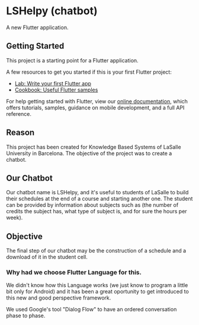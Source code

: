# LSHelpy (chatbot)

A new Flutter application.

## Getting Started

This project is a starting point for a Flutter application.

A few resources to get you started if this is your first Flutter project:

- [Lab: Write your first Flutter app](https://flutter.io/docs/get-started/codelab)
- [Cookbook: Useful Flutter samples](https://flutter.io/docs/cookbook)

For help getting started with Flutter, view our 
[online documentation](https://flutter.io/docs), which offers tutorials, 
samples, guidance on mobile development, and a full API reference.


## Reason

This project has been created for Knowledge Based Systems of LaSalle University in Barcelona. The objective of the project was to create a chatbot.

## Our Chatbot

Our chatbot name is LSHelpy, and it's useful to students of LaSalle to build their schedules at the end of a course and starting another one. The student can be provided by information about subjects such as (the number of credits the subject has, what type of subject is, and for sure the hours per week).

## Objective

The final step of our chatbot may be the construction of a schedule and a download of it in the student cell.


### Why had we choose Flutter Language for this.

We didn't know how this Language works (we just know to program a little bit only for Android) and it has been a great oportunity to get introduced to this new and good perspective framework.

We used Google's tool "Dialog Flow" to have an ordered conversation phase to phase.
